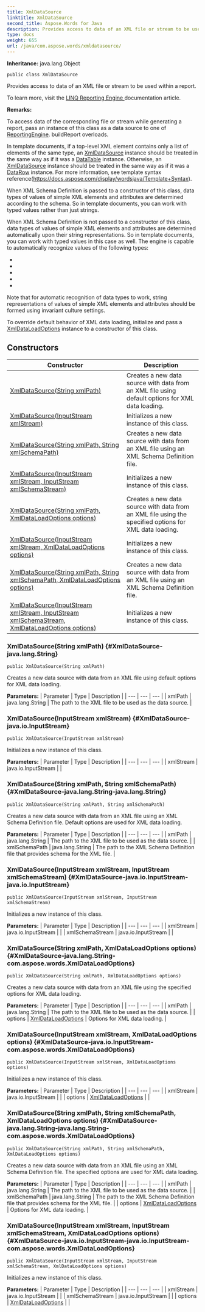 ```yaml
---
title: XmlDataSource
linktitle: XmlDataSource
second_title: Aspose.Words for Java
description: Provides access to data of an XML file or stream to be used within a report in Java.
type: docs
weight: 655
url: /java/com.aspose.words/xmldatasource/
---
```


**Inheritance:**
java.lang.Object
```
public class XmlDataSource
```

Provides access to data of an XML file or stream to be used within a report.

To learn more, visit the [ LINQ Reporting Engine ][LINQ Reporting Engine] documentation article.

 **Remarks:** 

To access data of the corresponding file or stream while generating a report, pass an instance of this class as a data source to one of [ReportingEngine](../../com.aspose.words/reportingengine/). buildReport overloads.

In template documents, if a top-level XML element contains only a list of elements of the same type, an [XmlDataSource](../../com.aspose.words/xmldatasource/) instance should be treated in the same way as if it was a [DataTable](../../com.aspose.words.net.system.data/datatable/) instance. Otherwise, an [XmlDataSource](../../com.aspose.words/xmldatasource/) instance should be treated in the same way as if it was a [DataRow](../../com.aspose.words.net.system.data/datarow/) instance. For more information, see template syntax reference(https://docs.aspose.com/display/wordsjava/Template+Syntax).

When XML Schema Definition is passed to a constructor of this class, data types of values of simple XML elements and attributes are determined according to the schema. So in template documents, you can work with typed values rather than just strings.

When XML Schema Definition is not passed to a constructor of this class, data types of values of simple XML elements and attributes are determined automatically upon their string representations. So in template documents, you can work with typed values in this case as well. The engine is capable to automatically recognize values of the following types:

 *  
 *  
 *  
 *  
 *  

Note that for automatic recognition of data types to work, string representations of values of simple XML elements and attributes should be formed using invariant culture settings.

To override default behavior of XML data loading, initialize and pass a [XmlDataLoadOptions](../../com.aspose.words/xmldataloadoptions/) instance to a constructor of this class.


[LINQ Reporting Engine]: https://docs.aspose.com/words/java/linq-reporting-engine/
## Constructors

| Constructor | Description |
| --- | --- |
| [XmlDataSource(String xmlPath)](#XmlDataSource-java.lang.String) | Creates a new data source with data from an XML file using default options for XML data loading. |
| [XmlDataSource(InputStream xmlStream)](#XmlDataSource-java.io.InputStream) | Initializes a new instance of this class. |
| [XmlDataSource(String xmlPath, String xmlSchemaPath)](#XmlDataSource-java.lang.String-java.lang.String) | Creates a new data source with data from an XML file using an XML Schema Definition file. |
| [XmlDataSource(InputStream xmlStream, InputStream xmlSchemaStream)](#XmlDataSource-java.io.InputStream-java.io.InputStream) | Initializes a new instance of this class. |
| [XmlDataSource(String xmlPath, XmlDataLoadOptions options)](#XmlDataSource-java.lang.String-com.aspose.words.XmlDataLoadOptions) | Creates a new data source with data from an XML file using the specified options for XML data loading. |
| [XmlDataSource(InputStream xmlStream, XmlDataLoadOptions options)](#XmlDataSource-java.io.InputStream-com.aspose.words.XmlDataLoadOptions) | Initializes a new instance of this class. |
| [XmlDataSource(String xmlPath, String xmlSchemaPath, XmlDataLoadOptions options)](#XmlDataSource-java.lang.String-java.lang.String-com.aspose.words.XmlDataLoadOptions) | Creates a new data source with data from an XML file using an XML Schema Definition file. |
| [XmlDataSource(InputStream xmlStream, InputStream xmlSchemaStream, XmlDataLoadOptions options)](#XmlDataSource-java.io.InputStream-java.io.InputStream-com.aspose.words.XmlDataLoadOptions) | Initializes a new instance of this class. |
### XmlDataSource(String xmlPath) {#XmlDataSource-java.lang.String}
```
public XmlDataSource(String xmlPath)
```


Creates a new data source with data from an XML file using default options for XML data loading.

**Parameters:**
| Parameter | Type | Description |
| --- | --- | --- |
| xmlPath | java.lang.String | The path to the XML file to be used as the data source. |

### XmlDataSource(InputStream xmlStream) {#XmlDataSource-java.io.InputStream}
```
public XmlDataSource(InputStream xmlStream)
```


Initializes a new instance of this class.

**Parameters:**
| Parameter | Type | Description |
| --- | --- | --- |
| xmlStream | java.io.InputStream |  |

### XmlDataSource(String xmlPath, String xmlSchemaPath) {#XmlDataSource-java.lang.String-java.lang.String}
```
public XmlDataSource(String xmlPath, String xmlSchemaPath)
```


Creates a new data source with data from an XML file using an XML Schema Definition file. Default options are used for XML data loading.

**Parameters:**
| Parameter | Type | Description |
| --- | --- | --- |
| xmlPath | java.lang.String | The path to the XML file to be used as the data source. |
| xmlSchemaPath | java.lang.String | The path to the XML Schema Definition file that provides schema for the XML file. |

### XmlDataSource(InputStream xmlStream, InputStream xmlSchemaStream) {#XmlDataSource-java.io.InputStream-java.io.InputStream}
```
public XmlDataSource(InputStream xmlStream, InputStream xmlSchemaStream)
```


Initializes a new instance of this class.

**Parameters:**
| Parameter | Type | Description |
| --- | --- | --- |
| xmlStream | java.io.InputStream |  |
| xmlSchemaStream | java.io.InputStream |  |

### XmlDataSource(String xmlPath, XmlDataLoadOptions options) {#XmlDataSource-java.lang.String-com.aspose.words.XmlDataLoadOptions}
```
public XmlDataSource(String xmlPath, XmlDataLoadOptions options)
```


Creates a new data source with data from an XML file using the specified options for XML data loading.

**Parameters:**
| Parameter | Type | Description |
| --- | --- | --- |
| xmlPath | java.lang.String | The path to the XML file to be used as the data source. |
| options | [XmlDataLoadOptions](../../com.aspose.words/xmldataloadoptions/) | Options for XML data loading. |

### XmlDataSource(InputStream xmlStream, XmlDataLoadOptions options) {#XmlDataSource-java.io.InputStream-com.aspose.words.XmlDataLoadOptions}
```
public XmlDataSource(InputStream xmlStream, XmlDataLoadOptions options)
```


Initializes a new instance of this class.

**Parameters:**
| Parameter | Type | Description |
| --- | --- | --- |
| xmlStream | java.io.InputStream |  |
| options | [XmlDataLoadOptions](../../com.aspose.words/xmldataloadoptions/) |  |

### XmlDataSource(String xmlPath, String xmlSchemaPath, XmlDataLoadOptions options) {#XmlDataSource-java.lang.String-java.lang.String-com.aspose.words.XmlDataLoadOptions}
```
public XmlDataSource(String xmlPath, String xmlSchemaPath, XmlDataLoadOptions options)
```


Creates a new data source with data from an XML file using an XML Schema Definition file. The specified options are used for XML data loading.

**Parameters:**
| Parameter | Type | Description |
| --- | --- | --- |
| xmlPath | java.lang.String | The path to the XML file to be used as the data source. |
| xmlSchemaPath | java.lang.String | The path to the XML Schema Definition file that provides schema for the XML file. |
| options | [XmlDataLoadOptions](../../com.aspose.words/xmldataloadoptions/) | Options for XML data loading. |

### XmlDataSource(InputStream xmlStream, InputStream xmlSchemaStream, XmlDataLoadOptions options) {#XmlDataSource-java.io.InputStream-java.io.InputStream-com.aspose.words.XmlDataLoadOptions}
```
public XmlDataSource(InputStream xmlStream, InputStream xmlSchemaStream, XmlDataLoadOptions options)
```


Initializes a new instance of this class.

**Parameters:**
| Parameter | Type | Description |
| --- | --- | --- |
| xmlStream | java.io.InputStream |  |
| xmlSchemaStream | java.io.InputStream |  |
| options | [XmlDataLoadOptions](../../com.aspose.words/xmldataloadoptions/) |  |

